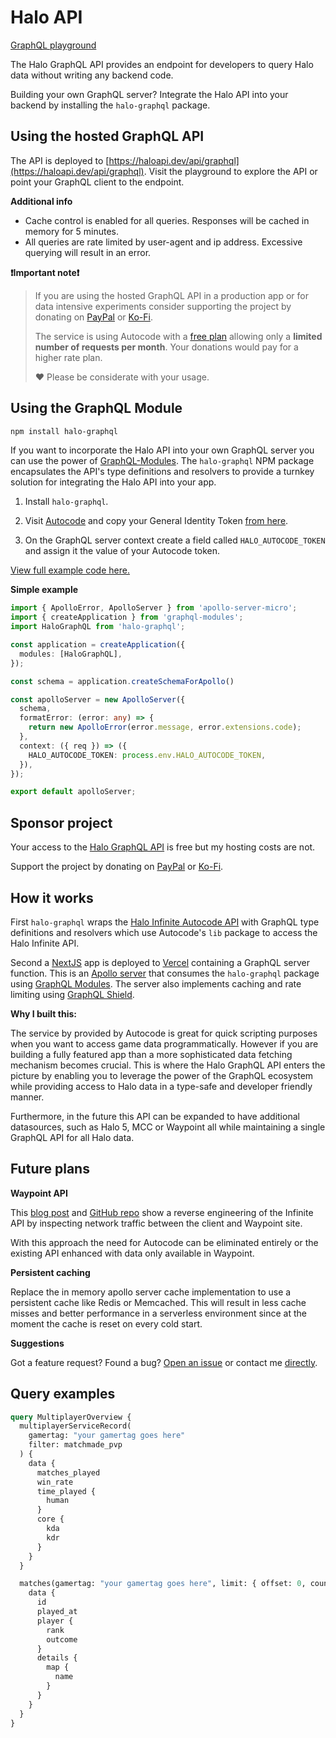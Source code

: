# Halo API

[GraphQL playground](https://haloapi.dev/api/graphql)

The Halo GraphQL API provides an endpoint for developers to query Halo data without writing any backend code. 

Building your own GraphQL server? Integrate the Halo API into your backend by installing the `halo-graphql` package.

## Using the hosted GraphQL API

The API is deployed to [https://haloapi.dev/api/graphql](https://haloapi.dev/api/graphql). Visit the playground to explore the API or point your GraphQL client to the endpoint. 

**Additional info**

- Cache control is enabled for all queries. Responses will be cached in memory for 5 minutes. 
- All queries are rate limited by user-agent and ip address. Excessive querying will result in an error.

**❗Important note❗**

> If you are using the hosted GraphQL API in a production app or for data intensive experiments consider supporting the project by donating on [PayPal](https://www.paypal.com/paypalme/TimMikeladze) or [Ko-Fi](https://ko-fi.com/timmikeladze).
> 
> The service is using Autocode with a [free plan](https://autocode.com/pricing/) allowing only a **limited number of requests per month**. Your donations would pay for a higher rate plan.
> 
> ❤️ Please be considerate with your usage.

## Using the GraphQL Module

```bash
npm install halo-graphql
```

If you want to incorporate the Halo API into your own GraphQL server you can use the power of [GraphQL-Modules](https://www.graphql-modules.com/). The `halo-graphql` NPM package encapsulates the API's type definitions and resolvers to provide a turnkey solution for integrating the Halo API into your app.

1. Install `halo-graphql`.
2. Visit [Autocode](https://autocode.com/) and copy your General Identity Token [from here](https://autocode.com/auth).

3. On the GraphQL server context create a field called `HALO_AUTOCODE_TOKEN` and assign it the value of your Autocode token.

[View full example code here.](https://github.com/TimMikeladze/haloapi.dev/blob/master/haloapi.dev/src/graphql/server.ts)

**Simple example**

```typescript
import { ApolloError, ApolloServer } from 'apollo-server-micro';
import { createApplication } from 'graphql-modules';
import HaloGraphQL from 'halo-graphql';

const application = createApplication({
  modules: [HaloGraphQL],
});

const schema = application.createSchemaForApollo()

const apolloServer = new ApolloServer({
  schema,
  formatError: (error: any) => {
    return new ApolloError(error.message, error.extensions.code);
  },
  context: ({ req }) => ({
    HALO_AUTOCODE_TOKEN: process.env.HALO_AUTOCODE_TOKEN,
  }),
});

export default apolloServer;
```

## Sponsor project

Your access to the [Halo GraphQL API](https://haloapi.dev/api/graphql) is free but my hosting costs are not.

Support the project by donating on [PayPal](https://www.paypal.com/paypalme/TimMikeladze) or [Ko-Fi](https://ko-fi.com/timmikeladze).

 
## How it works

First `halo-graphql` wraps the [Halo Infinite Autocode API](https://autocode.com/lib/halo/infinite) with GraphQL type definitions and resolvers which use Autocode's `lib` package to access the Halo Infinite API.

Second a [NextJS](https://nextjs.org/) app is deployed to [Vercel](https://vercel.com/) containing a GraphQL server function. This is an [Apollo server](https://github.com/apollographql/apollo-server) that consumes the `halo-graphql` package using [GraphQL Modules](https://github.com/Urigo/graphql-modules). The server also implements caching and rate limiting using [GraphQL Shield](https://github.com/maticzav/graphql-shield).

**Why I built this:**

The service by provided by Autocode is great for quick scripting purposes when you want to access game data programmatically. However if you are building a fully featured app than a more sophisticated data fetching mechanism becomes crucial. This is where the Halo GraphQL API enters the picture by enabling you to leverage the power of the GraphQL ecosystem while providing access to Halo data in a type-safe and developer friendly manner.

Furthermore, in the future this API can be expanded to have additional datasources, such as Halo 5, MCC or Waypoint all while maintaining a single GraphQL API for all Halo data.

## Future plans

**Waypoint API**

This [blog post](https://den.dev/blog/halo-api/) and [GitHub repo](https://github.com/dend/grunt/blob/main/Grunt/Grunt/endpoints.json) show a reverse engineering of the Infinite API by inspecting network traffic between the client and Waypoint site. 

With this approach the need for Autocode can be eliminated entirely or the existing API enhanced with data only available in Waypoint.

**Persistent caching**

Replace the in memory apollo server cache implementation to use a persistent cache like Redis or Memcached. This will result in less cache misses and better performance in a serverless environment since at the moment the cache is reset on every cold start.

**Suggestions**

Got a feature request? Found a bug? [Open an issue](https://github.com/TimMikeladze/haloapi.dev/issues/new) or contact me [directly](https://linesofcode.dev).

## Query examples

```graphql
query MultiplayerOverview {
  multiplayerServiceRecord(
    gamertag: "your gamertag goes here"
    filter: matchmade_pvp
  ) {
    data {
      matches_played
      win_rate
      time_played {
        human
      }
      core {
        kda
        kdr
      }
    }
  }

  matches(gamertag: "your gamertag goes here", limit: { offset: 0, count: 2 }) {
    data {
      id
      played_at
      player {
        rank
        outcome
      }
      details {
        map {
          name
        }
      }
    }
  }
}
```

